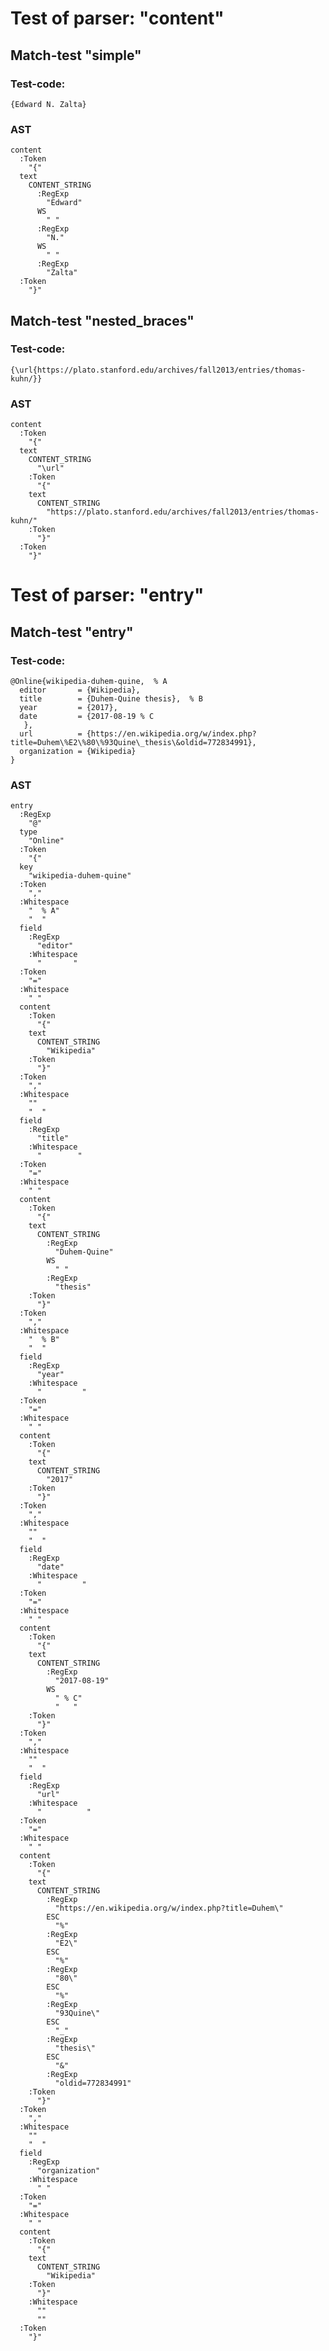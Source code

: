 

Test of parser: "content"
=========================


Match-test "simple"
-------------------

### Test-code:
    {Edward N. Zalta}

### AST
    content
      :Token
        "{"
      text
        CONTENT_STRING
          :RegExp
            "Edward"
          WS
            " "
          :RegExp
            "N."
          WS
            " "
          :RegExp
            "Zalta"
      :Token
        "}"

Match-test "nested_braces"
--------------------------

### Test-code:
    {\url{https://plato.stanford.edu/archives/fall2013/entries/thomas-kuhn/}}

### AST
    content
      :Token
        "{"
      text
        CONTENT_STRING
          "\url"
        :Token
          "{"
        text
          CONTENT_STRING
            "https://plato.stanford.edu/archives/fall2013/entries/thomas-kuhn/"
        :Token
          "}"
      :Token
        "}"


Test of parser: "entry"
=======================


Match-test "entry"
------------------

### Test-code:
    @Online{wikipedia-duhem-quine,  % A
      editor       = {Wikipedia},
      title        = {Duhem-Quine thesis},  % B
      year         = {2017},
      date         = {2017-08-19 % C
       },
      url          = {https://en.wikipedia.org/w/index.php?title=Duhem\%E2\%80\%93Quine\_thesis\&oldid=772834991},
      organization = {Wikipedia}
    }

### AST
    entry
      :RegExp
        "@"
      type
        "Online"
      :Token
        "{"
      key
        "wikipedia-duhem-quine"
      :Token
        ","
      :Whitespace
        "  % A"
        "  "
      field
        :RegExp
          "editor"
        :Whitespace
          "       "
      :Token
        "="
      :Whitespace
        " "
      content
        :Token
          "{"
        text
          CONTENT_STRING
            "Wikipedia"
        :Token
          "}"
      :Token
        ","
      :Whitespace
        ""
        "  "
      field
        :RegExp
          "title"
        :Whitespace
          "        "
      :Token
        "="
      :Whitespace
        " "
      content
        :Token
          "{"
        text
          CONTENT_STRING
            :RegExp
              "Duhem-Quine"
            WS
              " "
            :RegExp
              "thesis"
        :Token
          "}"
      :Token
        ","
      :Whitespace
        "  % B"
        "  "
      field
        :RegExp
          "year"
        :Whitespace
          "         "
      :Token
        "="
      :Whitespace
        " "
      content
        :Token
          "{"
        text
          CONTENT_STRING
            "2017"
        :Token
          "}"
      :Token
        ","
      :Whitespace
        ""
        "  "
      field
        :RegExp
          "date"
        :Whitespace
          "         "
      :Token
        "="
      :Whitespace
        " "
      content
        :Token
          "{"
        text
          CONTENT_STRING
            :RegExp
              "2017-08-19"
            WS
              " % C"
              "   "
        :Token
          "}"
      :Token
        ","
      :Whitespace
        ""
        "  "
      field
        :RegExp
          "url"
        :Whitespace
          "          "
      :Token
        "="
      :Whitespace
        " "
      content
        :Token
          "{"
        text
          CONTENT_STRING
            :RegExp
              "https://en.wikipedia.org/w/index.php?title=Duhem\"
            ESC
              "%"
            :RegExp
              "E2\"
            ESC
              "%"
            :RegExp
              "80\"
            ESC
              "%"
            :RegExp
              "93Quine\"
            ESC
              "_"
            :RegExp
              "thesis\"
            ESC
              "&"
            :RegExp
              "oldid=772834991"
        :Token
          "}"
      :Token
        ","
      :Whitespace
        ""
        "  "
      field
        :RegExp
          "organization"
        :Whitespace
          " "
      :Token
        "="
      :Whitespace
        " "
      content
        :Token
          "{"
        text
          CONTENT_STRING
            "Wikipedia"
        :Token
          "}"
        :Whitespace
          ""
          ""
      :Token
        "}"
